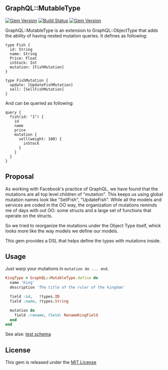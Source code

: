 ## GraphQL::MutableType

[![Gem Version](https://badge.fury.io/rb/graphql-mutable_type.svg)](https://badge.fury.io/rb/graphql-mutable_type)
[![Build Status](https://travis-ci.org/TapasTech/graphql-mutable_type.svg?branch=master)](https://travis-ci.org/TapasTech/graphql-mutable_type)
[![Gem Version](https://badge.fury.io/rb/graphql-mutable_type.svg)](https://badge.fury.io/rb/graphql-mutable_type)

GraphQL::MutableType is an extension to GraphQL::ObjectType that adds the ability of having nested mutation queries.
It defines as following:

```
type Fish {
  id: String
  name: String
  Price: Float
  inStock: Int
  mutation: [FishMutation]
}
```

```
type FishMutation {
  update: [UpdateFishMutation]
  sell: [SellFishMutation]
}
```

And can be queried as following:

```
query {
  fish(id: "1") {
    id
    name
    price
    mutation {
      sell(weight: 100) {
        inStock
      }
    }
  }
}
```

## Proposal

As working with Facebook's practice of GraphQL, we have found that the mutations are all top level children of "mutation". This keeps us using global mutation names look like "SellFish", "UpdateFish". While all the models and services are coded in the OO way, the organization of mutations reminds me of days with out OO: some structs and a large set of functions that operate on the structs.

So we tried to reorganize the mutations under the Object Type itself, whick looks more like the way models we define our models.

This gem provides a DSL that helps define the types with mutations inside.

## Usage

Just warp your mutations in ```mutation do ... end```.

```ruby
KingType = GraphQL::MutableType.define do
  name 'King'
  description 'The title of the ruler of the kingdom'

  field :id,   !types.ID
  field :name, !types.String

  mutation do
    field :rename, field: RenameKingField
  end
end
```

See alse: [test schema](spec/support/francia_kings_app.rb)

## License

This gem is released under the [MIT License](MIT-LICENSE)